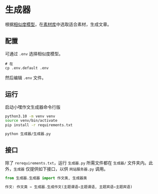 # 生成器

根据[相似度模型](./相似度模型/README.md)，在[素材库](./素材库/README.md)中选取适合素材，生成文章。

## 配置

可通过 `.env` 选择相似度模型。

```.env
# 在
cp .env.default .env
```

然后编辑 `.env` 文件。

## 运行

启动小嘿作文生成器命令行版

```zsh
python3.10 -m venv venv
source venv/bin/activate
pip install -r requirements.txt

python 生成器/生成器.py
```

## 接口

除了 `rerequirements.txt`，运行 `生成器.py` 所需文件都在 `生成器/` 文件夹内。此外，`生成器` 仅提供如下接口，以供 `网站服务器.py` 调用。

```python
from 生成器.生成器 import 作文类, 生成器类

作文: 作文类 = 生成器.生成作文(主题谓语=主题谓语, 主题宾语=主题宾语)
```
